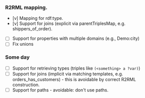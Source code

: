 ### R2RML mapping.

- [v] Mapping for rdf:type.
- [v] Support for joins (explicit via parentTriplesMap, e.g. shippers_of_order).
- [ ] Support for properties with multiple domains (e.g., Demo:city)
- [ ] Fix unions

### Some day
- [ ] Support for retrieving types (triples like `(<something> a ?var)`)
- [ ] Support for joins (implicit via matching templates, e.g. orders_has_customers) - this is avoidable by correct R2RML construction.
- [ ] Support for paths - avoidable: don't use paths.